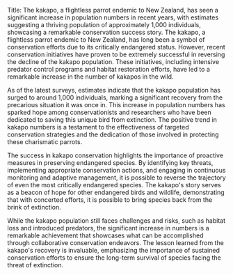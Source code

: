 Title: The kakapo, a flightless parrot endemic to New Zealand, has seen a significant increase in population numbers in recent years, with estimates suggesting a thriving population of approximately 1,000 individuals, showcasing a remarkable conservation success story.
The kakapo, a flightless parrot endemic to New Zealand, has long been a symbol of conservation efforts due to its critically endangered status. However, recent conservation initiatives have proven to be extremely successful in reversing the decline of the kakapo population. These initiatives, including intensive predator control programs and habitat restoration efforts, have led to a remarkable increase in the number of kakapos in the wild.

As of the latest surveys, estimates indicate that the kakapo population has surged to around 1,000 individuals, marking a significant recovery from the precarious situation it was once in. This increase in population numbers has sparked hope among conservationists and researchers who have been dedicated to saving this unique bird from extinction. The positive trend in kakapo numbers is a testament to the effectiveness of targeted conservation strategies and the dedication of those involved in protecting these charismatic parrots.

The success in kakapo conservation highlights the importance of proactive measures in preserving endangered species. By identifying key threats, implementing appropriate conservation actions, and engaging in continuous monitoring and adaptive management, it is possible to reverse the trajectory of even the most critically endangered species. The kakapo's story serves as a beacon of hope for other endangered birds and wildlife, demonstrating that with concerted efforts, it is possible to bring species back from the brink of extinction.

While the kakapo population still faces challenges and risks, such as habitat loss and introduced predators, the significant increase in numbers is a remarkable achievement that showcases what can be accomplished through collaborative conservation endeavors. The lesson learned from the kakapo's recovery is invaluable, emphasizing the importance of sustained conservation efforts to ensure the long-term survival of species facing the threat of extinction.